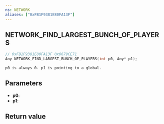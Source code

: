 ```yaml
---
ns: NETWORK
aliases: ["0xFB1F9381E80FA13F"]
---
```

## NETWORK_FIND_LARGEST_BUNCH_OF_PLAYERS

```c
// 0xFB1F9381E80FA13F 0x0679CE71
Any NETWORK_FIND_LARGEST_BUNCH_OF_PLAYERS(int p0, Any* p1);
```

```
p0 is always 0. p1 is pointing to a global.  
```

## Parameters
* **p0**: 
* **p1**: 

## Return value
